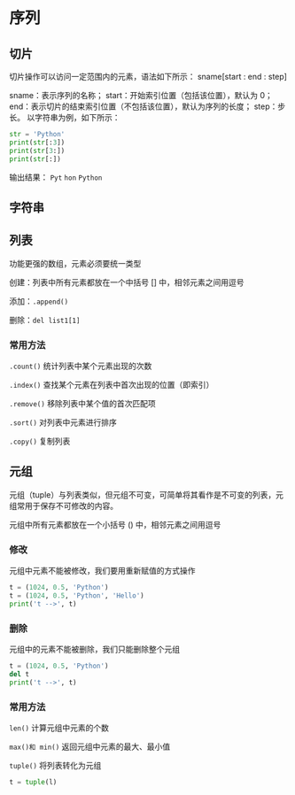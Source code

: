 # 序列

## 切片

切片操作可以访问一定范围内的元素，语法如下所示：
sname[start : end : step]

sname：表示序列的名称；
start：开始索引位置（包括该位置），默认为 0；
end：表示切片的结束索引位置（不包括该位置），默认为序列的长度；
step：步长。
以字符串为例，如下所示：

```python
str = 'Python'
print(str[:3])
print(str[3:])
print(str[:])
```

输出结果：
`Pyt`
`hon`
`Python`

## 字符串

## 列表

功能更强的数组，元素必须要统一类型

创建：列表中所有元素都放在一个中括号 [] 中，相邻元素之间用逗号

添加：`.append()`

删除：`del list1[1]`

### 常用方法

`.count()` 统计列表中某个元素出现的次数

`.index()` 查找某个元素在列表中首次出现的位置（即索引）

`.remove()` 移除列表中某个值的首次匹配项

`.sort()` 对列表中元素进行排序

`.copy()` 复制列表

## 元组

元组（tuple）与列表类似，但元组不可变，可简单将其看作是不可变的列表，元组常用于保存不可修改的内容。

元组中所有元素都放在一个小括号 () 中，相邻元素之间用逗号

### 修改

元组中元素不能被修改，我们要用重新赋值的方式操作

```python
t = (1024, 0.5, 'Python')
t = (1024, 0.5, 'Python', 'Hello')
print('t -->', t)
```

### 删除

元组中的元素不能被删除，我们只能删除整个元组

```python
t = (1024, 0.5, 'Python')
del t
print('t -->', t)
```

### 常用方法

`len()` 计算元组中元素的个数

`max()和 min()` 返回元组中元素的最大、最小值

`tuple()` 将列表转化为元组

```python
t = tuple(l)
```
